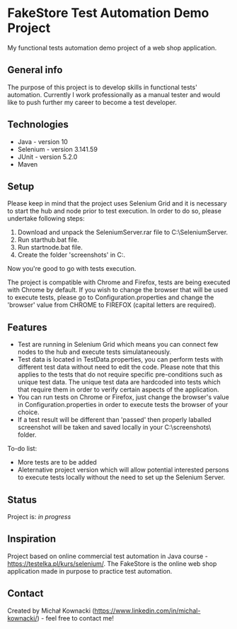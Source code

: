 # FakeStore Test Automation Demo Project
My functional tests automation demo project of a web shop application.

## General info
The purpose of this project is to develop skills in functional tests' automation. Currently I work professionally as a manual tester and
 would like to push further my career to become a test developer.

## Technologies
* Java - version 10
* Selenium - version 3.141.59
* JUnit - version 5.2.0
* Maven

## Setup
Please keep in mind that the project uses Selenium Grid and it is necessary to start the hub and node prior to test execution. In order to do so, please undertake following steps:

1. Download and unpack the SeleniumServer.rar file to C:\SeleniumServer\.  
2. Run starthub.bat file.  
3. Run startnode.bat file.  
4. Create the folder 'screenshots' in C:\.
	
Now you're good to go with tests execution.

The project is compatible with Chrome and Firefox, tests are being executed with Chrome by default. If you wish to change the browser that will be used to execute tests,
 please go to Configuration.properties and change the 'browser' value from CHROME to FIREFOX (capital letters are required).


## Features
* Test are running in Selenium Grid which means you can connect few nodes to the hub and execute tests simulataneously.
* Test data is located in TestData.properties, you can perform tests with different test data without need to edit the code. Please note that this applies to the tests that do not require specific pre-conditions such as unique test data. 
The unique test data are hardcoded into tests which that require them in order to verify certain aspects of the application.
* You can run tests on Chrome or Firefox, just change the browser's value in Configuration.properties in order to execute tests the browser of your choice.
* If a test result will be different than 'passed' then properly laballed screenshot will be taken and saved locally in your C:\screenshots\ folder.

To-do list:
* More tests are to be added
* Aleternative project version which will allow potential interested persons to execute tests locally without the need to set up the Selenium Server.

## Status
Project is: _in progress_

## Inspiration
Project based on online commercial test automation in Java course - https://testelka.pl/kurs/selenium/. The FakeStore is the online web shop application made in purpose to practice test automation.

## Contact
Created by Michał Kownacki (https://www.linkedin.com/in/michal-kownacki/) - feel free to contact me!
